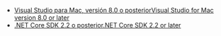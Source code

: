 * [<span data-ttu-id="9967a-101">Visual Studio para Mac, versión 8.0 o posterior</span><span class="sxs-lookup"><span data-stu-id="9967a-101">Visual Studio for Mac version 8.0 or later</span></span>](https://visualstudio.microsoft.com/downloads/)
* [<span data-ttu-id="9967a-102">.NET Core SDK 2.2 o posterior</span><span class="sxs-lookup"><span data-stu-id="9967a-102">.NET Core SDK 2.2 or later</span></span>](https://dotnet.microsoft.com/download/dotnet-core)
